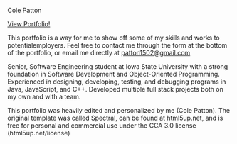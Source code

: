 Cole Patton

<a href="https://coledpatton.github.io">View Portfolio!</a>

This portfolio is a way for me to show off some of my skills and works to potentialemployers. Feel free to contact me through the form at the bottom of the portfolio, or email me directly at patton1502@gmail.com

Senior, Software Engineering student at Iowa State University with a strong foundation in Software Development and Object-Oriented Programming. Experienced in designing, developing, testing, and debugging programs in Java, JavaScript, and C++. Developed multiple full stack projects both on my own and with a team.

This portfolio was heavily edited and personalized by me (Cole Patton). The original template was called Spectral, can be found at html5up.net, and is free for personal and commercial use under the CCA 3.0 license (html5up.net/license)
